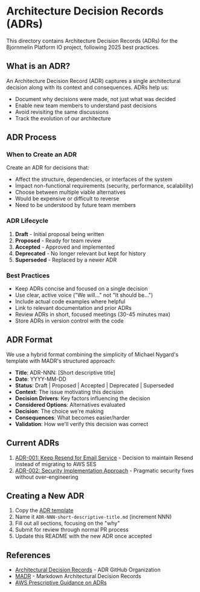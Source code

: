 # Architecture Decision Records (ADRs)

This directory contains Architecture Decision Records (ADRs) for the Bjornmelin Platform IO project, following 2025 best practices.

## What is an ADR?

An Architecture Decision Record (ADR) captures a single architectural decision along with its context and consequences. ADRs help us:
- Document why decisions were made, not just what was decided
- Enable new team members to understand past decisions
- Avoid revisiting the same discussions
- Track the evolution of our architecture

## ADR Process

### When to Create an ADR
Create an ADR for decisions that:
- Affect the structure, dependencies, or interfaces of the system
- Impact non-functional requirements (security, performance, scalability)
- Choose between multiple viable alternatives
- Would be expensive or difficult to reverse
- Need to be understood by future team members

### ADR Lifecycle
1. **Draft** - Initial proposal being written
2. **Proposed** - Ready for team review
3. **Accepted** - Approved and implemented
4. **Deprecated** - No longer relevant but kept for history
5. **Superseded** - Replaced by a newer ADR

### Best Practices
- Keep ADRs concise and focused on a single decision
- Use clear, active voice ("We will..." not "It should be...")
- Include actual code examples where helpful
- Link to relevant documentation and prior ADRs
- Review ADRs in short, focused meetings (30-45 minutes max)
- Store ADRs in version control with the code

## ADR Format

We use a hybrid format combining the simplicity of Michael Nygard's template with MADR's structured approach:

- **Title**: ADR-NNN: [Short descriptive title]
- **Date**: YYYY-MM-DD
- **Status**: Draft | Proposed | Accepted | Deprecated | Superseded
- **Context**: The issue motivating this decision
- **Decision Drivers**: Key factors influencing the decision
- **Considered Options**: Alternatives evaluated
- **Decision**: The choice we're making
- **Consequences**: What becomes easier/harder
- **Validation**: How we'll verify this decision was correct

## Current ADRs

1. [ADR-001: Keep Resend for Email Service](./ADR-001-keep-resend-for-email.md) - Decision to maintain Resend instead of migrating to AWS SES
2. [ADR-002: Security Implementation Approach](./ADR-002-security-implementation-approach.md) - Pragmatic security fixes without over-engineering

## Creating a New ADR

1. Copy the [ADR template](./adr-template.md)
2. Name it `ADR-NNN-short-descriptive-title.md` (increment NNN)
3. Fill out all sections, focusing on the "why"
4. Submit for review through normal PR process
5. Update this README with the new ADR once accepted

## References

- [Architectural Decision Records](https://adr.github.io/) - ADR GitHub Organization
- [MADR](https://adr.github.io/madr/) - Markdown Architectural Decision Records
- [AWS Prescriptive Guidance on ADRs](https://docs.aws.amazon.com/prescriptive-guidance/latest/architectural-decision-records/welcome.html)